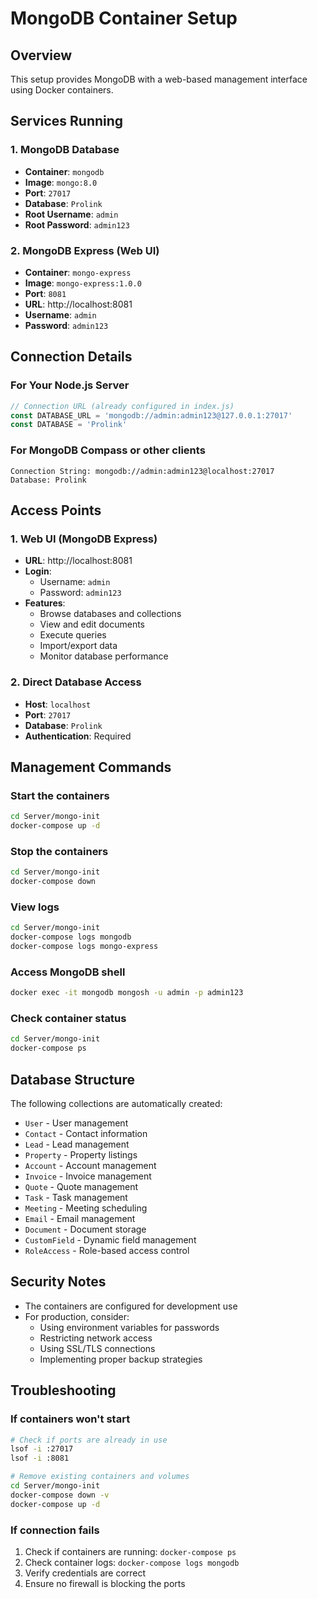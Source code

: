 # MongoDB Container Setup

## Overview
This setup provides MongoDB with a web-based management interface using Docker containers.

## Services Running

### 1. MongoDB Database
- **Container**: `mongodb`
- **Image**: `mongo:8.0`
- **Port**: `27017`
- **Database**: `Prolink`
- **Root Username**: `admin`
- **Root Password**: `admin123`

### 2. MongoDB Express (Web UI)
- **Container**: `mongo-express`
- **Image**: `mongo-express:1.0.0`
- **Port**: `8081`
- **URL**: http://localhost:8081
- **Username**: `admin`
- **Password**: `admin123`

## Connection Details

### For Your Node.js Server
```javascript
// Connection URL (already configured in index.js)
const DATABASE_URL = 'mongodb://admin:admin123@127.0.0.1:27017'
const DATABASE = 'Prolink'
```

### For MongoDB Compass or other clients
```
Connection String: mongodb://admin:admin123@localhost:27017
Database: Prolink
```

## Access Points

### 1. Web UI (MongoDB Express)
- **URL**: http://localhost:8081
- **Login**: 
  - Username: `admin`
  - Password: `admin123`
- **Features**:
  - Browse databases and collections
  - View and edit documents
  - Execute queries
  - Import/export data
  - Monitor database performance

### 2. Direct Database Access
- **Host**: `localhost`
- **Port**: `27017`
- **Database**: `Prolink`
- **Authentication**: Required

## Management Commands

### Start the containers
```bash
cd Server/mongo-init
docker-compose up -d
```

### Stop the containers
```bash
cd Server/mongo-init
docker-compose down
```

### View logs
```bash
cd Server/mongo-init
docker-compose logs mongodb
docker-compose logs mongo-express
```

### Access MongoDB shell
```bash
docker exec -it mongodb mongosh -u admin -p admin123
```

### Check container status
```bash
cd Server/mongo-init
docker-compose ps
```

## Database Structure

The following collections are automatically created:
- `User` - User management
- `Contact` - Contact information
- `Lead` - Lead management
- `Property` - Property listings
- `Account` - Account management
- `Invoice` - Invoice management
- `Quote` - Quote management
- `Task` - Task management
- `Meeting` - Meeting scheduling
- `Email` - Email management
- `Document` - Document storage
- `CustomField` - Dynamic field management
- `RoleAccess` - Role-based access control

## Security Notes

- The containers are configured for development use
- For production, consider:
  - Using environment variables for passwords
  - Restricting network access
  - Using SSL/TLS connections
  - Implementing proper backup strategies

## Troubleshooting

### If containers won't start
```bash
# Check if ports are already in use
lsof -i :27017
lsof -i :8081

# Remove existing containers and volumes
cd Server/mongo-init
docker-compose down -v
docker-compose up -d
```

### If connection fails
1. Check if containers are running: `docker-compose ps`
2. Check container logs: `docker-compose logs mongodb`
3. Verify credentials are correct
4. Ensure no firewall is blocking the ports 